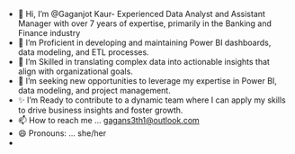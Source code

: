 - 👋 Hi, I’m @Gaganjot Kaur- Experienced Data Analyst and Assistant Manager with over 7 years of expertise, primarily in the Banking and Finance industry
- 👀 I’m Proficient in developing and maintaining Power BI dashboards, data modeling, and ETL processes.
- 🌱 I’m Skilled in translating complex data into actionable insights that align with organizational goals.
- 💞️ I’m seeking new opportunities to leverage my expertise in Power BI, data modeling, and project management.
- ✨ I’m Ready to contribute to a dynamic team where I can apply my skills to drive business insights and foster growth.
- 📫 How to reach me ... gagans3th1@outlook.com 
- 😄 Pronouns: ... she/her
- 

<!---
Gaganjot-Work/Gaganjot-Work is a ✨ special ✨ repository because its `README.md` (this file) appears on your GitHub profile.
You can click the Preview link to take a look at your changes.
--->
